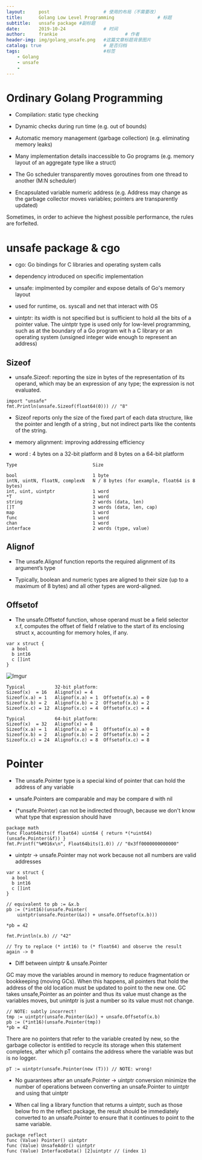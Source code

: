 ```yaml
---
layout:     post   				    # 使用的布局（不需要改）
title:      Golang Low Level Programming 				# 标题
subtitle:   unsafe package #副标题
date:       2019-10-24 				# 时间
author:     frankie 						# 作者
header-img: img/golang_unsafe.png 	#这篇文章标题背景图片
catalog: true 						# 是否归档
tags:								#标签
    - Golang
    - unsafe
    -
---
```


# Ordinary Golang Programming
* Compilation: static type checking

* Dynamic checks during run time (e.g. out of bounds)

* Automatic memory management (garbage collection) (e.g. eliminating memory leaks)

* Many implementation details inaccessible to Go programs (e.g. memory layout of an aggregate type like a struct)

* The Go scheduler transparently moves goroutines from one thread to another (M:N scheduler)

* Encapsulated variable numeric address (e.g. Address may change as the garbage collector moves variables; pointers are transparently updated)

Sometimes, in order to achieve the highest possible performance, the rules are forfeited.

# unsafe package & cgo
* cgo: Go bindings for C libraries and operating system calls

* dependency introduced on specific implementation

* unsafe: implmented by compiler and expose details of Go's memory layout

* used for runtime, os. syscall and net that interact with OS

* uintptr: its width is not specified but is sufficient to hold all the bits of a pointer value. The uintptr type is used only for low-level programming, such as at the boundary of a Go program wit h a C library or an operating system (unsigned integer wide enough to represent an address)

## Sizeof
* unsafe.Sizeof: reporting the size in bytes of the representation of its operand, which may be an expression of any type; the expression is not evaluated.
```
import "unsafe"
fmt.Println(unsafe.Sizeof(float64(0))) // "8"
```

* Sizeof reports only the size of the fixed part of each data structure, like the pointer and length of a string , but not indirect parts like the contents of the string.

* memory alignment: improving addressing efficiency
* word : 4 bytes on a 32-bit platform and 8 bytes on a 64-bit platform

```
Type                            Size

bool                            1 byte
intN, uintN, floatN, complexN   N / 8 bytes (for example, float64 is 8 bytes)
int, uint, uintptr              1 word
*T                              1 word
string                          2 words (data, len)
[]T                             3 words (data, len, cap)
map                             1 word
func                            1 word
chan                            1 word
interface                       2 words (type, value)
```

## Alignof
* The unsafe.Alignof function reports the required alignment of its argument’s type

* Typically, boolean and numeric types are aligned to their size (up to a maximum of 8 bytes) and all other types are word-aligned.


## Offsetof
* The unsafe.Offsetof function, whose operand must be a field selector x.f, computes the offset of field f relative to the start of its enclosing struct x, accounting for memory holes, if any.

```
var x struct {
  a bool
  b int16
  c []int
}
```

![Imgur](https://i.imgur.com/OwqDOuR.png)

```
Typical           32-bit platform:
Sizeof(x)  = 16   Alignof(x) = 4
Sizeof(x.a) = 1   Alignof(x.a) = 1  Offsetof(x.a) = 0
Sizeof(x.b) = 2   Alignof(x.b) = 2  Offsetof(x.b) = 2
Sizeof(x.c) = 12  Alignof(x.c) = 4  Offsetof(x.c) = 4

Typical           64-bit platform:
Sizeof(x)  = 32   Alignof(x) = 8
Sizeof(x.a) = 1   Alignof(x.a) = 1  Offsetof(x.a) = 0
Sizeof(x.b) = 2   Alignof(x.b) = 2  Offsetof(x.b) = 2
Sizeof(x.c) = 24  Alignof(x.c) = 8  Offsetof(x.c) = 8
```

# Pointer
* The unsafe.Pointer type is a special kind of pointer that can hold the address of any variable

* unsafe.Pointers are comparable and may be compare d with nil

* (*unsafe.Pointer) can not be indirected through, because we don't know what type that expression should have

```
package math
func Float64bits(f float64) uint64 { return *(*uint64)(unsafe.Pointer(&f)) }
fmt.Printf("%#016x\n", Float64bits(1.0)) // "0x3ff0000000000000"
```

* uintptr -> unsafe.Pointer may not work because not all numbers are valid addresses

```
var x struct {
  a bool
  b int16
  c []int
}

// equivalent to pb := &x.b
pb := (*int16)(unsafe.Pointer(
    uintptr(unsafe.Pointer(&x)) + unsafe.Offsetof(x.b)))

*pb = 42

fmt.Println(x.b) // "42"

// Try to replace (* int16) to (* float64) and observe the result again -> 0
```


* Diff between uintptr & unsafe.Pointer

GC may move the variables around in memory to reduce fragmentation or bookkeeping (moving GCs). When this happens, all pointers that hold the address of the old location must be updated to point to the new one. GC takes unsafe,Pointer as an pointer and thus its value must change as the variables moves, but unintptr is just a number so its value must not change.
```
// NOTE: subtly incorrect!
tmp := uintptr(unsafe.Pointer(&x)) + unsafe.Offsetof(x.b)
pb := (*int16)(unsafe.Pointer(tmp))
*pb = 42
```

There are no pointers that refer to the variable created by new, so the garbage collector is entitled to recycle its storage when this statement completes, after which pT contains the address where the variable was but is no logger.

```
pT := uintptr(unsafe.Pointer(new (T))) // NOTE: wrong!
```

* No guarantees after an unsafe.Pointer -> uintptr conversion
minimize the number of operations between converting an unsafe.Pointer to uintptr and using that uintptr

* When cal ling a library function that returns a uintptr, such as those below fro m the reflect package, the result should be immediately converted to an unsafe.Pointer to ensure that it continues to point to the same variable.

```
package reflect
func (Value) Pointer() uintptr
func (Value) UnsafeAddr() uintptr
func (Value) InterfaceData() [2]uintptr // (index 1)
```
